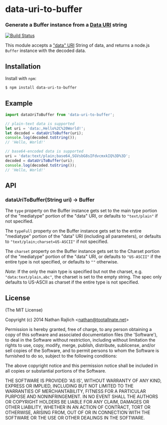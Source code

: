 data-uri-to-buffer
==================
### Generate a Buffer instance from a [Data URI][rfc] string
[![Build Status](https://travis-ci.org/TooTallNate/node-data-uri-to-buffer.svg?branch=master)](https://travis-ci.org/TooTallNate/node-data-uri-to-buffer)

This module accepts a ["data" URI][rfc] String of data, and returns a
node.js `Buffer` instance with the decoded data.


Installation
------------

Install with `npm`:

``` bash
$ npm install data-uri-to-buffer
```


Example
-------

``` js
import dataUriToBuffer from 'data-uri-to-buffer';

// plain-text data is supported
let uri = 'data:,Hello%2C%20World!';
let decoded = dataUriToBuffer(uri);
console.log(decoded.toString());
// 'Hello, World!'

// base64-encoded data is supported
uri = 'data:text/plain;base64,SGVsbG8sIFdvcmxkIQ%3D%3D';
decoded = dataUriToBuffer(uri);
console.log(decoded.toString());
// 'Hello, World!'
```


API
---

### dataUriToBuffer(String uri) → Buffer

The `type` property on the Buffer instance gets set to the main type portion of
the "mediatype" portion of the "data" URI, or defaults to `"text/plain"` if not
specified.

The `typeFull` property on the Buffer instance gets set to the entire
"mediatype" portion of the "data" URI (including all parameters), or defaults
to `"text/plain;charset=US-ASCII"` if not specified.

The `charset` property on the Buffer instance gets set to the Charset portion of
the "mediatype" portion of the "data" URI, or defaults to `"US-ASCII"` if the
entire type is not specified, or defaults to `""` otherwise.

*Note*: If the only the main type is specified but not the charset, e.g.
`"data:text/plain,abc"`, the charset is set to the empty string. The spec only
defaults to US-ASCII as charset if the entire type is not specified.


License
-------

(The MIT License)

Copyright (c) 2014 Nathan Rajlich &lt;nathan@tootallnate.net&gt;

Permission is hereby granted, free of charge, to any person obtaining
a copy of this software and associated documentation files (the
'Software'), to deal in the Software without restriction, including
without limitation the rights to use, copy, modify, merge, publish,
distribute, sublicense, and/or sell copies of the Software, and to
permit persons to whom the Software is furnished to do so, subject to
the following conditions:

The above copyright notice and this permission notice shall be
included in all copies or substantial portions of the Software.

THE SOFTWARE IS PROVIDED 'AS IS', WITHOUT WARRANTY OF ANY KIND,
EXPRESS OR IMPLIED, INCLUDING BUT NOT LIMITED TO THE WARRANTIES OF
MERCHANTABILITY, FITNESS FOR A PARTICULAR PURPOSE AND NONINFRINGEMENT.
IN NO EVENT SHALL THE AUTHORS OR COPYRIGHT HOLDERS BE LIABLE FOR ANY
CLAIM, DAMAGES OR OTHER LIABILITY, WHETHER IN AN ACTION OF CONTRACT,
TORT OR OTHERWISE, ARISING FROM, OUT OF OR IN CONNECTION WITH THE
SOFTWARE OR THE USE OR OTHER DEALINGS IN THE SOFTWARE.

[rfc]: http://tools.ietf.org/html/rfc2397
